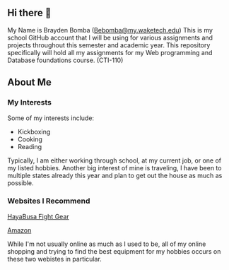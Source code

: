 ## Hi there 👋
My Name is Brayden Bomba (Bebomba@my.waketech.edu)
This is my school GitHub account that I will be using for various assignments and projects throughout this semester and academic year. 
This repository specifically will hold all my assignments for my Web programming and Database foundations course. (CTI-110) 
## About Me
### My Interests
Some of my interests include: 
* Kickboxing
* Cooking
* Reading

Typically, I am either working through school, at my current job, or one of my listed hobbies. Another big interest of mine is traveling, I have been to multiple states already this year and plan to get out the house as much as possible.
### Websites I Recommend
[HayaBusa Fight Gear](https://www.hayabusafight.com/)

[Amazon](https://www.amazon.com/)

While I'm not usually online as much as I used to be, all of my online shopping and trying to find the best equipment for my hobbies occurs on these two webistes in particular. 
